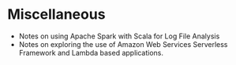 # Miscellaneous

* Notes on using Apache Spark with Scala for Log File Analysis
* Notes on exploring the use of Amazon Web Services Serverless Framework and Lambda based applications.
